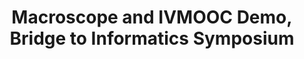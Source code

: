 ---
dateStart: 2017-01-25
dateEnd: 2017-01-25
title: "Macroscope and IVMOOC Demo, Bridge to Informatics Symposium"
venue: "School of Informatics and Computing"
organizer: Patrick Shih
credit: Andreas Bueckle
city: Bloomington
state: IN
country: USA
pdfLink:
venueImages:
 - sm: image01.sm.jpg
   lg: image01.lg.jpg
---